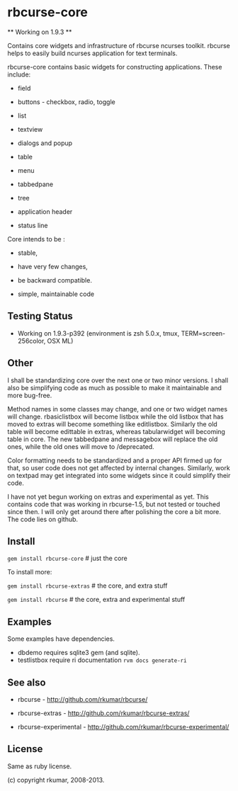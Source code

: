 # rbcurse-core

** Working on 1.9.3 **

Contains core widgets and infrastructure of rbcurse ncurses toolkit. rbcurse helps to easily build
ncurses application for text terminals.

rbcurse-core contains basic widgets for constructing applications.  These include:

* field

* buttons - checkbox, radio, toggle

* list

* textview

* dialogs and popup

* table

* menu

* tabbedpane

* tree

* application header

* status line

Core intends to be : 

   * stable, 

   * have very few changes, 

   * be backward compatible.

   * simple, maintainable code

## Testing Status

   * Working on 1.9.3-p392  (environment is zsh 5.0.x, tmux, TERM=screen-256color, OSX ML)

## Other 

I shall be standardizing core over the next one or two minor versions. I shall also be simplifying code as much as possible to make it maintainable and more bug-free.

Method names in some classes may change, and one or two widget names will change. rbasiclistbox will become listbox while the old listbox that has moved to extras will become something like editlistbox. Similarly the old table will become edittable in extras, whereas tabularwidget will becoming table in core.
The new tabbedpane and messagebox will replace the old ones, while the old ones will move to /deprecated.

Color formatting needs to be standardized and a proper API firmed up for that, so user code does not get affected by internal changes. Similarly, work on textpad may get integrated into some widgets since it could simplify their code.

I have not yet begun working on extras and experimental as yet. This contains code that was working
in rbcurse-1.5, but not tested or touched since then. I will only get around there after polishing
the core a bit more. The code lies on github.

## Install

   `gem install rbcurse-core`        # just the core

   To install more:

   `gem install rbcurse-extras`        # the core, and extra stuff

   `gem install rbcurse`             # the core, extra and experimental stuff

## Examples

   Some examples have dependencies.

   * dbdemo requires sqlite3 gem (and sqlite).
   * testlistbox require ri documentation 
      `rvm docs generate-ri`

## See also

* rbcurse - <http://github.com/rkumar/rbcurse/>

* rbcurse-extras - <http://github.com/rkumar/rbcurse-extras/>

* rbcurse-experimental - <http://github.com/rkumar/rbcurse-experimental/>

## License

  Same as ruby license.

  (c) copyright rkumar, 2008-2013.
